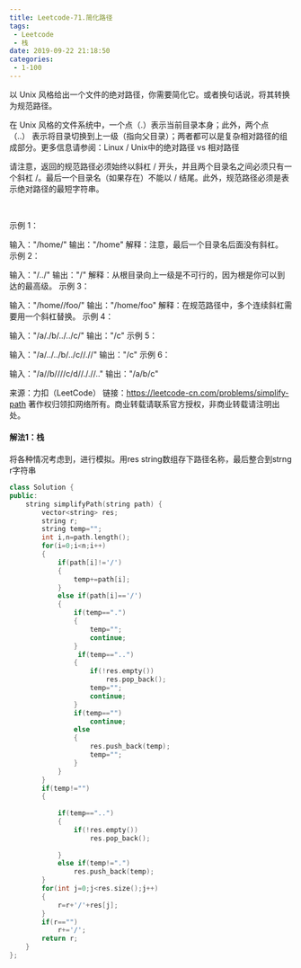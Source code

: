 ```yaml
---
title: Leetcode-71.简化路径
tags:
 - Leetcode
 - 栈
date: 2019-09-22 21:18:50
categories:
 - 1-100
---
```


以 Unix 风格给出一个文件的绝对路径，你需要简化它。或者换句话说，将其转换为规范路径。

在 Unix 风格的文件系统中，一个点（.）表示当前目录本身；此外，两个点 （..） 表示将目录切换到上一级（指向父目录）；两者都可以是复杂相对路径的组成部分。更多信息请参阅：Linux / Unix中的绝对路径 vs 相对路径

请注意，返回的规范路径必须始终以斜杠 / 开头，并且两个目录名之间必须只有一个斜杠 /。最后一个目录名（如果存在）不能以 / 结尾。此外，规范路径必须是表示绝对路径的最短字符串。

 <!--more-->

示例 1：

输入："/home/"
输出："/home"
解释：注意，最后一个目录名后面没有斜杠。
示例 2：

输入："/../"
输出："/"
解释：从根目录向上一级是不可行的，因为根是你可以到达的最高级。
示例 3：

输入："/home//foo/"
输出："/home/foo"
解释：在规范路径中，多个连续斜杠需要用一个斜杠替换。
示例 4：

输入："/a/./b/../../c/"
输出："/c"
示例 5：

输入："/a/../../b/../c//.//"
输出："/c"
示例 6：

输入："/a//b////c/d//././/.."
输出："/a/b/c"

来源：力扣（LeetCode）
链接：https://leetcode-cn.com/problems/simplify-path
著作权归领扣网络所有。商业转载请联系官方授权，非商业转载请注明出处。

#### 解法1：栈

将各种情况考虑到，进行模拟。用res string数组存下路径名称，最后整合到strng r字符串

```c++
class Solution {
public:
    string simplifyPath(string path) {
        vector<string> res;
        string r;
        string temp="";
        int i,n=path.length();
        for(i=0;i<n;i++)
        {
            if(path[i]!='/')
            {
                temp+=path[i];
            }
            else if(path[i]=='/')
            {
                if(temp==".")
                {
                    temp="";
                    continue;
                }
                 if(temp=="..")
                {
                    if(!res.empty())
                        res.pop_back();
                    temp="";
                    continue;
                }
                if(temp=="")
                    continue;
                else
                {
                    res.push_back(temp);
                    temp="";
                }
            }
        }
        if(temp!="")
        {
            
            if(temp=="..")
            {
                if(!res.empty())
                    res.pop_back();
              
            }
            else if(temp!=".")
                res.push_back(temp);
        }
        for(int j=0;j<res.size();j++)
        {
            r=r+'/'+res[j];
        }
        if(r=="")
            r+='/';
        return r;
    }
};
```



